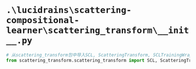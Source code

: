 # `.\lucidrains\scattering-compositional-learner\scattering_transform\__init__.py`

```py
# 从scattering_transform包中导入SCL, ScatteringTransform, SCLTrainingWrapper类
from scattering_transform.scattering_transform import SCL, ScatteringTransform, SCLTrainingWrapper
```